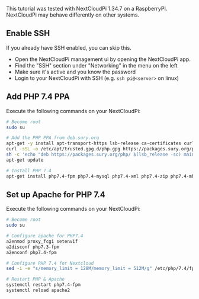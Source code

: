 This tutorial was tested with NextCloudPi 1.34.7 on a RaspberryPI.
NextCloudPi may behave differently on other systems.

## Enable SSH
If you already have SSH enabled, you can skip this.

- Open the NextCloudPi management ui by opening the NextCloudPi app.
- Find the "SSH" section under "Networking" in the menu on the left
- Make sure it's active and you know the password
- Login to your NextCloudPi with SSH (e.g. `ssh pi@<server>` on linux)


## Add PHP 7.4 PPA
Execute the following commands on your NextCloudPi:

```bash
# Become root
sudo su

# Add the PHP PPA from deb.sury.org
apt-get -y install apt-transport-https lsb-release ca-certificates curl
curl -sSL -o /etc/apt/trusted.gpg.d/php.gpg https://packages.sury.org/php/apt.gpg
sh -c 'echo "deb https://packages.sury.org/php/ $(lsb_release -sc) main" > /etc/apt/sources.list.d/php.list'
apt-get update

# Install PHP 7.4
apt-get install php7.4-fpm php7.4-mysql php7.4-xml php7.4-zip php7.4-mbstring php7.4-gd php7.4-curl php7.4-redis php7.4-intl php7.4-bcmath php7.4-gmp php7.4-imagick
```

## Set up Apache for PHP 7.4
Execute the following commands on your NextCloudPi:

```bash
# Become root
sudo su

# Configure apache for PHP7.4
a2enmod proxy_fcgi setenvif
a2disconf php7.3-fpm
a2enconf php7.4-fpm

# Configure PHP 7.4 for Nextcloud
sed -i -e "s/memory_limit = 128M/memory_limit = 512M/g" /etc/php/7.4/fpm/php.ini

# Restart PHP & Apache
systemctl restart php7.4-fpm
systemctl reload apache2
```